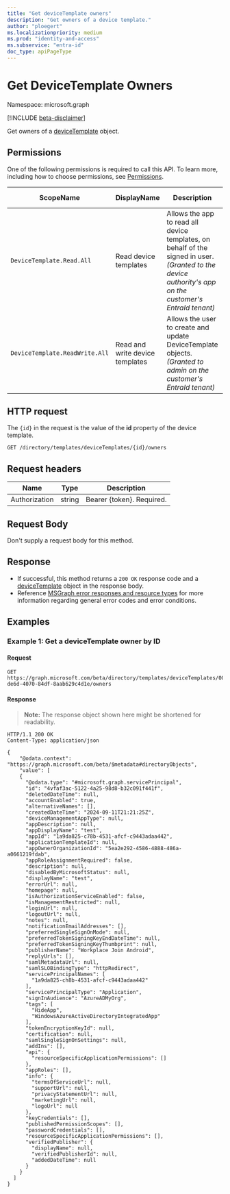 ```yaml
---
title: "Get deviceTemplate owners"
description: "Get owners of a device template."
author: "ploegert"
ms.localizationpriority: medium
ms.prod: "identity-and-access"
ms.subservice: "entra-id"
doc_type: apiPageType
---
```


# Get DeviceTemplate Owners
Namespace: microsoft.graph

[!INCLUDE [beta-disclaimer](../../includes/beta-disclaimer.md)]

Get owners of a [deviceTemplate](../resources/devicetemplate.md) object.

## Permissions
One of the following permissions is required to call this API. To learn more, including how to choose permissions, see [Permissions](/graph/permissions-reference).

<!-- {
  "blockType": "permissions",
  "name": "devicetemplate-list-owners-permissions"
}
-->

|ScopeName|DisplayName|Description|Type|Admin Consent?|Entities/APIs covered|
|-|-|-|-|-|-|
|`DeviceTemplate.Read.All`|Read  device templates | Allows the app to read all device templates, on behalf of the signed in user. _(Granted to the device authority's app on the customer's EntraId tenant)_|**Application-only**|**Yes**|List, Get|
|`DeviceTemplate.ReadWrite.All`|Read and write device templates |Allows the user to create and update DeviceTemplate objects. _(Granted to admin on the customer's EntraId tenant)_|**Application** & **Delegated**|**Yes**|List, Get, Create, Update, Delete|

## HTTP request

The `{id}` in the request is the value of the **id** property of the device template.
<!-- { "blockType": "ignored" } -->
```http
GET /directory/templates/deviceTemplates/{id}/owners
```

## Request headers
| Name | Type |	Description |
|--|--|--|
Authorization	| string	| Bearer {token}. Required. |

## Request Body
Don't supply a request body for this method.

## Response
- If successful, this method returns a `200 OK` response code and a [deviceTemplate](../resources/devicetemplate.md) object in the response body.
- Reference [MSGraph error responses and resource types](../../../concepts/errors.md) for more information regarding general error codes and error conditions.

## Examples

### Example 1: Get a deviceTemplate owner by ID

#### Request

<!-- {
  "blockType": "request",
  "name": "devicetemplate-list-owners-permissions"
}
-->

``` http
GET https://graph.microsoft.com/beta/directory/templates/deviceTemplates/00f1e7a4-de6d-4070-84df-8aab629c4d1e/owners
```

#### Response
>**Note:** The response object shown here might be shortened for readability.
<!-- {
  "blockType": "response",
  "truncated": true,
  "@odata.type": "microsoft.graph.directoryObject"
}
-->
``` http
HTTP/1.1 200 OK
Content-Type: application/json

{
    "@odata.context": "https://graph.microsoft.com/beta/$metadata#directoryObjects",
    "value": [
    {
      "@odata.type": "#microsoft.graph.servicePrincipal",
      "id": "4vfaf3ac-5122-4a25-98d8-b32c091f441f",
      "deletedDateTime": null,
      "accountEnabled": true,
      "alternativeNames": [],
      "createdDateTime": "2024-09-11T21:21:25Z",
      "deviceManagementAppType": null,
      "appDescription": null,
      "appDisplayName": "test",
      "appId": "1a9da825-c78b-4531-afcf-c9443adaa442",
      "applicationTemplateId": null,
      "appOwnerOrganizationId": "5ea2e292-4586-4888-486a-a0661219fdab",
      "appRoleAssignmentRequired": false,
      "description": null,
      "disabledByMicrosoftStatus": null,
      "displayName": "test",
      "errorUrl": null,
      "homepage": null,
      "isAuthorizationServiceEnabled": false,
      "isManagementRestricted": null,
      "loginUrl": null,
      "logoutUrl": null,
      "notes": null,
      "notificationEmailAddresses": [],
      "preferredSingleSignOnMode": null,
      "preferredTokenSigningKeyEndDateTime": null,
      "preferredTokenSigningKeyThumbprint": null,
      "publisherName": "Workplace Join Android",
      "replyUrls": [],
      "samlMetadataUrl": null,
      "samlSLOBindingType": "httpRedirect",
      "servicePrincipalNames": [
        "1a9da825-ch8b-4531-afcf-c9443adaa442"
      ],
      "servicePrincipalType": "Application",
      "signInAudience": "AzureADMyOrg",
      "tags": [
        "HideApp",
        "WindowsAzureActiveDirectoryIntegratedApp"
      ],
      "tokenEncryptionKeyId": null,
      "certification": null,
      "samlSingleSignOnSettings": null,
      "addIns": [],
      "api": {
        "resourceSpecificApplicationPermissions": []
      },
      "appRoles": [],
      "info": {
        "termsOfServiceUrl": null,
        "supportUrl": null,
        "privacyStatementUrl": null,
        "marketingUrl": null,
        "logoUrl": null
      },
      "keyCredentials": [],
      "publishedPermissionScopes": [],
      "passwordCredentials": [],
      "resourceSpecificApplicationPermissions": [],
      "verifiedPublisher": {
        "displayName": null,
        "verifiedPublisherId": null,
        "addedDateTime": null
      }
    }
  ]
}
```

